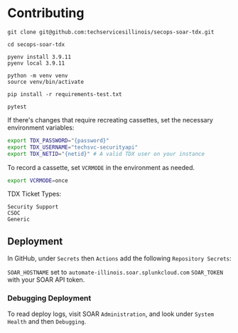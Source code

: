 # Contributing

```
git clone git@github.com:techservicesillinois/secops-soar-tdx.git

cd secops-soar-tdx

pyenv install 3.9.11
pyenv local 3.9.11

python -m venv venv
source venv/bin/activate

pip install -r requirements-test.txt

pytest
```

If there's changes that require recreating cassettes, set the necessary environment variables:

```sh
export TDX_PASSWORD="{password}"
export TDX_USERNAME="techsvc-securityapi"
export TDX_NETID="{netid}" # A valid TDX user on your instance
```

To record a cassette, set `VCRMODE` in the environment as needed.

```sh
export VCRMODE=once
```

TDX Ticket Types:

```
Security Support
CSOC
Generic
```

## Deployment

In GitHub, under 
`Secrets` then `Actions` add the following `Repository Secrets`:

`SOAR_HOSTNAME` set to `automate-illinois.soar.splunkcloud.com`
`SOAR_TOKEN` with your SOAR API token.

### Debugging Deployment

To read deploy logs, visit SOAR `Administration`, and look under `System Health` and then `Debugging`.